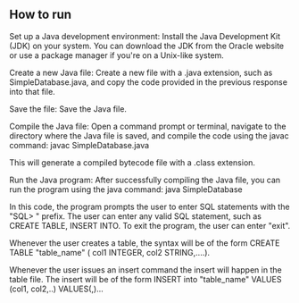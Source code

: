 ## How to run


Set up a Java development environment: Install the Java Development Kit (JDK) on your system. You can download the JDK from the Oracle website or use a package manager if you're on a Unix-like system.

Create a new Java file: Create a new file with a .java extension, such as SimpleDatabase.java, and copy the code provided in the previous response into that file.

Save the file: Save the Java file.

Compile the Java file: Open a command prompt or terminal, navigate to the directory where the Java file is saved, and compile the code using the javac command:
javac SimpleDatabase.java

This will generate a compiled bytecode file with a .class extension.

Run the Java program: After successfully compiling the Java file, you can run the program using the java command:
java SimpleDatabase

In this code, the program prompts the user to enter SQL statements with the "SQL> " prefix. The user can enter any valid SQL statement, such as CREATE TABLE, INSERT INTO. To exit the program, the user can enter "exit".

Whenever the user creates a table, the syntax will be of the form CREATE TABLE "table_name" ( col1 INTEGER, col2
STRING,....).

Whenever the user issues an insert command the insert will happen in the table file. The insert will be of
the form INSERT into "table_name" VALUES (col1, col2,..) VALUES(,)...